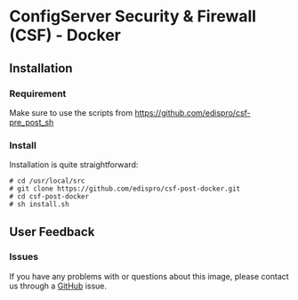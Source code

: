 # ConfigServer Security & Firewall (CSF) - Docker

## Installation
### Requirement
Make sure to use the scripts from https://github.com/edispro/csf-pre_post_sh

### Install
Installation is quite straightforward:

```
# cd /usr/local/src
# git clone https://github.com/edispro/csf-post-docker.git
# cd csf-post-docker
# sh install.sh
```

## User Feedback
### Issues

If you have any problems with or questions about this image, please contact us through a [GitHub](https://github.com/edispro/csf-post-docker/issues) issue.

